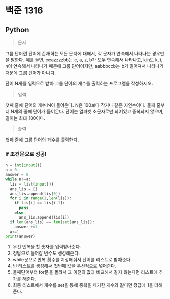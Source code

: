 # 백준 1316
## Python

> 문제

그룹 단어란 단어에 존재하는 모든 문자에 대해서, 각 문자가 연속해서 나타나는 경우만을 말한다. 예를 들면, ccazzzzbb는 c, a, z, b가 모두 연속해서 나타나고, kin도 k, i, n이 연속해서 나타나기 때문에 그룹 단어이지만, aabbbccb는 b가 떨어져서 나타나기 때문에 그룹 단어가 아니다.

단어 N개를 입력으로 받아 그룹 단어의 개수를 출력하는 프로그램을 작성하시오.

>입력

첫째 줄에 단어의 개수 N이 들어온다. N은 100보다 작거나 같은 자연수이다. 둘째 줄부터 N개의 줄에 단어가 들어온다. 단어는 알파벳 소문자로만 되어있고 중복되지 않으며, 길이는 최대 100이다.

>출력

첫째 줄에 그룹 단어의 개수를 출력한다.

### if 조건문으로 성공!
```python
n = int(input())
a = 0
answer = 0
while n!=a:
  lis = list(input())
  ans_lis = []
  ans_lis.append(lis[0])
  for i in range(1,len(lis)):
    if lis[i] == lis[i-1]:
      pass
    else:
      ans_lis.append(lis[i])
  if len(ans_lis) == len(set(ans_lis)):
    answer +=1
  a+=1
print(answer)
```

1. 우선 반복을 할 숫자를 입력받아준다.
2. 정답으로 들어갈 변수도 생성해준다.
3. while문으로 반복 횟수를 지정해줘서 단어를 리스트로 받아준다.
4. 빈 리스트를 생성해서 첫번째 값을 우선적으로 넣어준다.
5. 둘째단어부터 for문을 돌려서 그 이전의 값과 비교해서 같지 않는다면 리스트에 추가를 해준다.
6. 최종 리스트에서 개수를 set을 통해 중복을 제거한 개수와 같다면 정답에 1을 더해준다.
